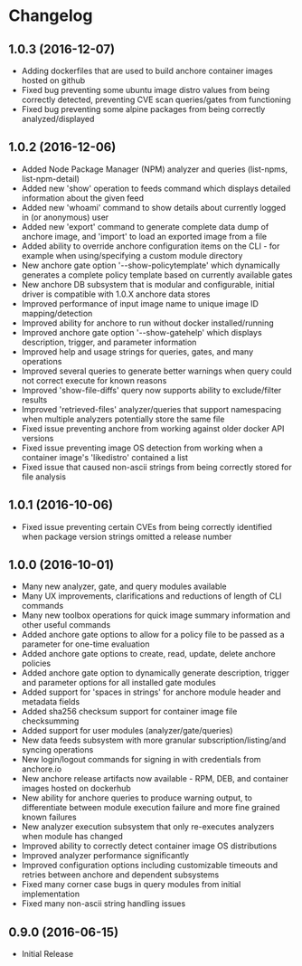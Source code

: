 # Changelog

## 1.0.3 (2016-12-07)

+ Adding dockerfiles that are used to build anchore container images hosted on github
+ Fixed bug preventing some ubuntu image distro values from being correctly detected, preventing CVE scan queries/gates from functioning
+ Fixed bug preventing some alpine packages from being correctly analyzed/displayed

## 1.0.2 (2016-12-06)

+ Added Node Package Manager (NPM) analyzer and queries (list-npms, list-npm-detail)
+ Added new 'show' operation to feeds command which displays detailed information about the given feed
+ Added new 'whoami' command to show details about currently logged in (or anonymous) user
+ Added new 'export' command to generate complete data dump of anchore image, and 'import' to load an exported image from a file
+ Added ability to override anchore configuration items on the CLI - for example when using/specifying a custom module directory
+ New anchore gate option '--show-policytemplate' which dynamically generates a complete policy template based on currently available gates
+ New anchore DB subsystem that is modular and configurable, initial driver is compatible with 1.0.X anchore data stores
+ Improved performance of input image name to unique image ID mapping/detection
+ Improved ability for anchore to run without docker installed/running
+ Improved anchore gate option '--show-gatehelp' which displays description, trigger, and parameter information
+ Improved help and usage strings for queries, gates, and many operations
+ Improved several queries to generate better warnings when query could not correct execute for known reasons
+ Improved 'show-file-diffs' query now supports ability to exclude/filter results
+ Improved 'retrieved-files' analyzer/queries that support namespacing when multiple analyzers potentially store the same file
+ Fixed issue preventing anchore from working against older docker API versions
+ Fixed issue preventing image OS detection from working when a container image's 'likedistro' contained a list
+ Fixed issue that caused non-ascii strings from being correctly stored for file analysis

## 1.0.1 (2016-10-06)

+ Fixed issue preventing certain CVEs from being correctly identified when package version strings omitted a release number

## 1.0.0 (2016-10-01)

+ Many new analyzer, gate, and query modules available
+ Many UX improvements,	clarifications and reductions of length	of CLI commands
+ Many new toolbox operations for quick	image summary information and other useful commands
+ Added	anchore	gate options to	allow for a policy file to be passed as a parameter for	one-time evaluation
+ Added	anchore	gate options to	create,	read, update, delete anchore policies
+ Added	anchore	gate option to dynamically generate description, trigger and parameter options for all installed gate modules
+ Added	support	for 'spaces in strings'	for anchore module header and metadata fields
+ Added	sha256 checksum	support	for container image file checksumming
+ Added	support	for user modules (analyzer/gate/queries)
+ New data feeds subsystem with more granular subscription/listing/and syncing operations
+ New login/logout commands for	signing	in with	credentials from anchore.io
+ New anchore release artifacts	now available -	RPM, DEB, and container	images hosted on dockerhub
+ New ability for anchore queries to produce warning output, to	differentiate between module execution failure and more	fine grained known failures
+ New analyzer execution subsystem that	only re-executes analyzers when	module has changed
+ Improved ability to correctly detect container image OS distributions
+ Improved analyzer performance	significantly
+ Improved configuration options including customizable	timeouts and retries between anchore and dependent subsystems
+ Fixed	many corner case bugs in query modules from initial implementation
+ Fixed	many non-ascii string handling issues

## 0.9.0 (2016-06-15)

+ Initial Release
